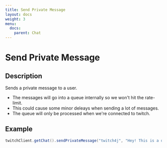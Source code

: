 ```yaml
---
title: Send Private Message
layout: docs
weight: 3
menu: 
  docs:
    parent: Chat
---
```


# Send Private Message

## Description

Sends a private message to a user.

* The messages will go into a queue internally so we won't hit the rate-limit.
* This could cause some minor deleays when sending a lot of messages.
* The queue will only be processed when we're connected to twitch.

## Example

```java
twitchClient.getChat().sendPrivateMessage("twitch4j", "Hey! This is a direct message.");
```
